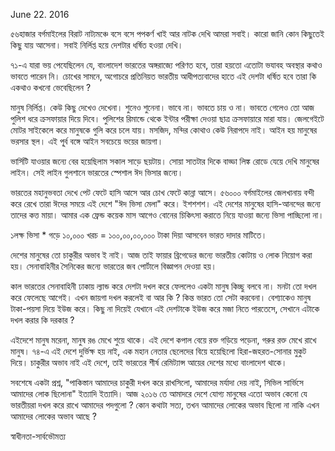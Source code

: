June 22. 2016

৫৬হাজার বর্গমাইলের বিরাট নাট্যমঞ্চে বসে বসে পপকর্ণ খাই আর নাটক দেখি আমরা সবাই। কারো জানি কোন কিছুতেই কিছু যায় আসেনা। সবাই নির্লিপ্ত হয়ে দেশটার ধর্ষিত হওয়া দেখি।

৭১-এ যারা ভয় পেযেছিলেন যে, বাংলাদেশ ভারতের অঙ্গরাজ্যে পরিণত হবে, তারা হয়তো এতোটা ভযাবহ অবস্থার কথাও ভাবতে পারেন নি। চোখের সামনে, অগোচরে প্রতিনিয়ত ভারতীয় আধীপত্যবাদের হাতে এই দেশটা ধর্ষিত হবে তারা কি একথাও কখনো ভেবেছিলেন ?

মানুষ নির্লিপ্ত। কেউ কিছু দেখেও দেখেনা। শুনেও শুনেনা। ভাবে না। ভাবতে চায় ও না। ভাবতে গেলেও তো আজ পুলিশ ধরে ক্রসফায়ার দিয়ে দিবে। পুলিশের রিমান্ডে থেকে ইন্টার পরীক্ষা দেওয়া ছাত্র ক্রসফায়ারে মারা যায়। জেলগেইটে মোটর সাইকেলে করে মানুষকে গুলি করে চলে যায়। মসজিদ, মন্দির কোথাও কেউ নিরাপদে নাই। আইন হয় মানুষের ভরসার স্থল। এই পূ্র্ব বঙ্গে আইন সবচেয়ে ভয়ের জায়গা।

ভার্সিটি যাওয়ার জন্যে বের হয়েছিলাম সকাল সাড়ে ছয়টায়। সোয়া সাতটার দিকে বাড্ডা লিঙ্ক রোডে যেয়ে দেখি মানুষের লাইন। সেই লাইন গুলশানে ভারতের স্পেশাল ঈদ ভিসার জন্যে।

ভারতের মহানুভবতা দেখে পেট ফেটে হাসি আসে আর চোখ ফেটে কান্না আসে। ৫৬০০০ বর্গমাইলের জেলখানায় বন্দী করে রেখে তারা ঈদের সময়ে এই দেশে "ঈদ ভিসা মেলা" করে। ইশশশশ। এই দেশের মানুষের হাসি-আনন্দের জন্যে তাদের কত্ত মায়া। আমার এক ফ্রেন্ড কয়েক মাস আগেও বোনের চিকিৎসা করাতে নিয়ে যাওয়া জন্যে ভিসা পাচ্ছিলো না।

১লক্ষ ভিসা * গড়ে ১০,০০০ খরচ = ১০০,০০,০০,০০০ টাকা দিয়া আসবেন ভারত দাদার মাটিতে।

দেশের মানুষের তো চাকুরীর অভাব ই নাই। আজ তাই ফায়ার ব্রিগেডের জন্যে ভারতীয় কোটায় ও লোক নিয়োগ করা হয়। সেনাবাহিনীর সৈনিকের জন্যে ভারতের জব পোর্টালে বিজ্ঞাপন দেওয়া হয়।

কাল ভারতের সেনাবাহিনী ঢাকায় ল্যান্ড করে দেশটা দখল করে ফেললেও একটা মানুষ কিচ্ছু বলবে না। মনটা তো দখল করে ফেলেছে আগেই। এখন জায়গা দখল করলেই বা আর কি ? কিন্ত ভারত তো সেটা করবেনা। বেশ্যাকেও মানুষ টাকা-পয়সা দিয়ে ইউজ করে। কিছু না দিয়েই যেখানে এই দেশটাকে ইউজ করে মজা নিতে পারতেসে, সেখানে এটাকে দখল করার কি দরকার ?

এইদেশে মানুষ মরেনা, মানুষ রঙ মেখে শুয়ে থাকে। এই দেশে কপাল বেয়ে রক্ত গড়িয়ে পড়েনা, গরুর রক্ত মেখে রাখে মানুষ। ৭৪-এ এই দেশে দুর্ভিক্ষ হয় নাই, এক মহান নেতার ছেলেদের বিয়ে হয়েছিলো হিরা-জহরত-সোনার মুকুট দিয়ে। চাকুরীর অভাব নাই এই দেশে, তাই ভারতের শীর্ষ রেমিট্যান্স আয়ের দেশের মধ্যে বাংলাদেশ থাকে।

সবশেষে একটা প্রশ্ন, "পাকিস্তান আমাদের চাকুরী দখল করে রাখসিলো, আমাদের মর্যাদা দেয় নাই, সিভিল সার্ভিসে আমাদের লোক ছিলোনা" ইত্যাদি ইত্যাদি। আজ ২০১৬ তে আমাদরে দেশে যোগ্য মানুষের এতো অভাব কেনো যে ভারতীয়রা দখল করে রাখে আমাদের পদগুলো ?
কোন কথাটা সত্য, তখন আমাদের লোকের অভাব ছিলো না নাকি এখন আমাদের লোকের অভাব আছে ?

স্বাধীনতা-সার্বভৌমত্য